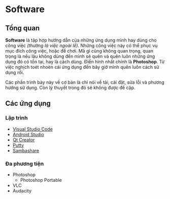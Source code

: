 # Software

## Tổng quan

__Software__ là tập hợp hướng dẫn của những ứng dụng mình hay dùng cho công việc _(thường là việc ngoài lề)_. Những công việc này có thể phục vụ mục đích công việc, hoặc để chơi. Mà gì cũng không quan trọng, quan trọng là nếu lâu không dùng đến mình sẽ quên và quên luôn những ứng dụng đó có tồn tại, hay là cách dùng. Điển hình nhất chính là __Photoshop__. Từ việc nghịch toét nhoèn cái ứng dụng đến bây giờ mình quên luôn cách sử dụng rồi.

Các phần trình bày này về cơ bản là chỉ nói về tải, cài đặt, sửa lỗi và phương hướng sử dụng. Còn lý thuyết trong đó sẽ không được đề cập.

## Các ứng dụng

### Lập trình

- [Visual Studio Code](VSCode/software-vscode-install.md)
- [Android Studio](AndroidStudio/software-android-studio-overview.md)
- [Qt Creator](Qt/qt-software-qt-creator.md)
- [Putty](Other/putty.md)
- [Sambashare](Other/sambashare.md)

### Đa phương tiện

- Photoshop
    - Photoshop Portable
- VLC
- Audacity